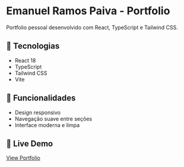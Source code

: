 # Emanuel Ramos Paiva - Portfolio

Portfolio pessoal desenvolvido com React, TypeScript e Tailwind CSS.

## 🚀 Tecnologias
- React 18
- TypeScript
- Tailwind CSS
- Vite

## 📱 Funcionalidades
- Design responsivo
- Navegação suave entre seções
- Interface moderna e limpa

## 🔗 Live Demo
[View Portfolio](https://my-portfolio-site-eight-rust.vercel.app/)
